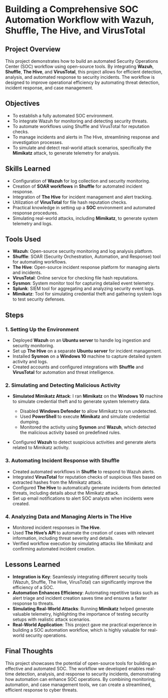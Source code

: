# **Building a Comprehensive SOC Automation Workflow with Wazuh, Shuffle, The Hive, and VirusTotal**

## **Project Overview**

This project demonstrates how to build an automated Security Operations Center (SOC) workflow using open-source tools. By integrating **Wazuh**, **Shuffle**, **The Hive**, and **VirusTotal**, this project allows for efficient detection, analysis, and automated response to security incidents. The workflow is designed to improve operational efficiency by automating threat detection, incident response, and case management.

## **Objectives**

- To establish a fully automated SOC environment.
- To integrate Wazuh for monitoring and detecting security threats.
- To automate workflows using Shuffle and VirusTotal for reputation checks.
- To manage incidents and alerts in The Hive, streamlining response and investigation processes.
- To simulate and detect real-world attack scenarios, specifically the **Mimikatz** attack, to generate telemetry for analysis.

## **Skills Learned**

- Configuration of **Wazuh** for log collection and security monitoring.
- Creation of **SOAR workflows** in **Shuffle** for automated incident response.
- Integration of **The Hive** for incident management and alert tracking.
- Utilization of **VirusTotal** for file hash reputation checks.
- Practical knowledge in setting up a **SOC** environment and automated response procedures.
- Simulating real-world attacks, including **Mimikatz**, to generate system telemetry and logs.

## **Tools Used**

- **Wazuh**: Open-source security monitoring and log analysis platform.
- **Shuffle**: SOAR (Security Orchestration, Automation, and Response) tool for automating workflows.
- **The Hive**: Open-source incident response platform for managing alerts and incidents.
- **VirusTotal**: Online service for checking file hash reputations.
- **Sysmon**: System monitor tool for capturing detailed event telemetry.
- **Splunk**: SIEM tool for aggregating and analyzing security event logs.
- **Mimikatz**: Tool for simulating credential theft and gathering system logs to test security defenses.

## **Steps**

### **1. Setting Up the Environment**

- Deployed **Wazuh** on an **Ubuntu server** to handle log ingestion and security monitoring.
- Set up **The Hive** on a separate **Ubuntu server** for incident management.
- Installed **Sysmon** on a **Windows 10** machine to capture detailed system activity and logs.
- Created accounts and configured integrations with **Shuffle** and **VirusTotal** for automation and threat intelligence.

### **2. Simulating and Detecting Malicious Activity**

- **Simulated Mimikatz Attack**: I ran **Mimikatz** on the **Windows 10** machine to simulate credential theft and to generate system telemetry data.
  - Disabled **Windows Defender** to allow Mimikatz to run undetected.
  - Used **PowerShell** to execute **Mimikatz** and simulate credential dumping.
  - Monitored the activity using **Sysmon** and **Wazuh**, which detected the malicious activity based on predefined rules.
  
- Configured **Wazuh** to detect suspicious activities and generate alerts related to Mimikatz activity.

### **3. Automating Incident Response with Shuffle**

- Created automated workflows in **Shuffle** to respond to Wazuh alerts.
- Integrated **VirusTotal** for reputation checks of suspicious files based on extracted hashes from the Mimikatz attack.
- Configured **The Hive** to automatically generate incidents from detected threats, including details about the Mimikatz attack.
- Set up email notifications to alert SOC analysts when incidents were created.

### **4. Analyzing Data and Managing Alerts in The Hive**

- Monitored incident responses in **The Hive**.
- Used **The Hive’s API** to automate the creation of cases with relevant information, including threat severity and details.
- Verified workflow execution by simulating attacks like Mimikatz and confirming automated incident creation.

## **Lessons Learned**

- **Integration is Key**: Seamlessly integrating different security tools (Wazuh, Shuffle, The Hive, VirusTotal) can significantly improve the efficiency of a SOC.
- **Automation Enhances Efficiency**: Automating repetitive tasks such as alert triage and incident creation saves time and ensures a faster response to threats.
- **Simulating Real-World Attacks**: Running **Mimikatz** helped generate valuable telemetry, highlighting the importance of testing security setups with realistic attack scenarios.
- **Real-World Application**: This project gave me practical experience in building a SOC automation workflow, which is highly valuable for real-world security operations.

## **Final Thoughts**

This project showcases the potential of open-source tools for building an effective and automated SOC. The workflow we developed enables real-time detection, analysis, and response to security incidents, demonstrating how automation can enhance SOC operations. By combining monitoring, automation, and case management tools, we can create a streamlined, efficient response to cyber threats.
